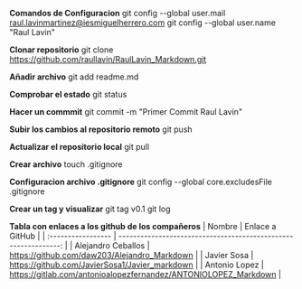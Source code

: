 **Comandos de Configuracion**
git config --global user.mail raul.lavinmartinez@iesmiguelherrero.com
git config --global user.name "Raul Lavin"

**Clonar repositorio**
git clone https://github.com/raullavin/RaulLavin_Markdown.git

**Añadir archivo**
git add readme.md

**Comprobar el estado**
git status

**Hacer un commmit**
git commit -m "Primer Commit Raul Lavin"

**Subir los cambios al repositorio remoto**
git push

**Actualizar el repositorio local**
git pull

**Crear archivo**
touch .gitignore

**Configuracion archivo .gitignore**
git config --global core.excludesFile .gitignore

**Crear un tag y visualizar**
git tag v0.1
git log

**Tabla con enlaces a los github de los compañeros**
| Nombre             | Enlace a GitHub                                                 |
| :----------------- | --------------------------------------------------------------: | 
| Alejandro Ceballos | https://github.com/daw203/Alejandro_Markdown                    | 
| Javier Sosa        | https://github.com/JavierSosa1/Javier_markdown                  | 
| Antonio Lopez      | https://gitlab.com/antonioalopezfernandez/ANTONIOLOPEZ_Markdown | 